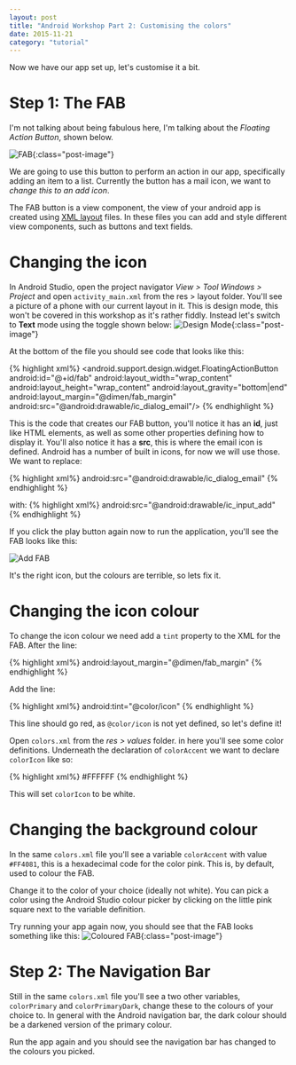 ```yaml
---
layout: post
title: "Android Workshop Part 2: Customising the colors"
date: 2015-11-21
category: "tutorial"
---
```


Now we have our app set up, let's customise it a bit.

Step 1: The FAB
==================

I'm not talking about being fabulous here, I'm talking about the *Floating Action Button*, shown below.

![FAB]({{site.url}}/assets/images/posts/AndroidWorkshops/FAB.png){:class="post-image"}

We are going to use this button to perform an action in our app, specifically adding an item to a list.
Currently the button has a mail icon, we want to *change this to an add icon*.

The FAB button is a view component, the view of your android app is created using
[XML layout](http://developer.android.com/guide/topics/ui/declaring-layout.html) files. In these files you can add 
and style different view components, such as buttons and text fields.

Changing the icon
==================

In Android Studio, open the project navigator *View > Tool Windows > Project* and
open `activity_main.xml` from the res > layout folder. You'll see a picture of a phone with our current layout in it.
 This is design mode, this won't be covered in this workshop as it's rather fiddly. Instead let's switch to **Text** 
 mode using the toggle shown below:
![Design Mode]({{site.url}}/assets/images/posts/AndroidWorkshops/DesignMode.png){:class="post-image"}

At the bottom of the file you should see code that looks like this:

{% highlight xml%}
<android.support.design.widget.FloatingActionButton
        android:id="@+id/fab"
        android:layout_width="wrap_content"
        android:layout_height="wrap_content"
        android:layout_gravity="bottom|end"
        android:layout_margin="@dimen/fab_margin"
        android:src="@android:drawable/ic_dialog_email"/>
{% endhighlight %}

This is the code that creates our FAB button, you'll notice it has an **id**, just like HTML elements, as
well as some other properties defining how to display it. You'll also notice it has a **src**, this is where
the email icon is defined. Android has a number of built in icons, for now we will use those. We want to
replace:

{% highlight xml%}
android:src="@android:drawable/ic_dialog_email"
{% endhighlight %}

with:
{% highlight xml%}
android:src="@android:drawable/ic_input_add"
{% endhighlight %}

If you click the play button again now to run the application, you'll see the FAB looks like this:

![Add FAB]({{site.url}}/assets/images/posts/AndroidWorkshops/AddFAB.png)

It's the right icon, but the colours are terrible, so lets fix it.

Changing the icon colour
==================

To change the icon colour we need add a `tint` property to the XML for the FAB. After the line:

{% highlight xml%}
android:layout_margin="@dimen/fab_margin"
{% endhighlight %}

Add the line:

{% highlight xml%}
android:tint="@color/icon"
{% endhighlight %}

This line should go red, as `@color/icon` is not yet defined, so let's define it!

Open `colors.xml` from the *res > values* folder. in here you'll see some color definitions.
Underneath the declaration of `colorAccent` we want to declare `colorIcon` like so:

{% highlight xml%}
<color name="colorIcon">#FFFFFF</color>
{% endhighlight %}

This will set `colorIcon` to be white.

Changing the background colour
==================

In the same `colors.xml` file you'll see a variable `colorAccent`
with value `#FF4081`, this is a hexadecimal code for the color pink. This is, by default, used to colour the FAB.

Change it to the color of your choice (ideally not white). You can pick a color using the Android Studio colour 
picker by clicking on the little pink square next to the variable definition.

Try running your app again now, you should see that the FAB looks something like this:
![Coloured FAB]({{site.url}}/assets/images/posts/AndroidWorkshops/FABColoured.png){:class="post-image"}

Step 2: The Navigation Bar
==================

Still in the same `colors.xml` file you'll see a two other variables, `colorPrimary` and  `colorPrimaryDark`, change 
these to the colours of your choice to. In general with the Android navigation bar, the dark colour should be a 
darkened version of the primary colour.

Run the app again and you should see the navigation bar has changed to the colours you picked.